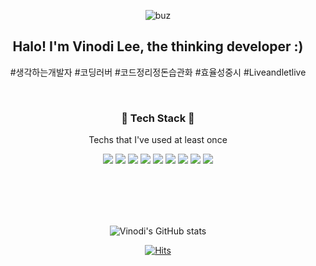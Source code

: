 
<div align=center>
  
![buz](https://user-images.githubusercontent.com/83273272/229450868-b03cf6f3-bfd4-4ee6-8be0-c0c5d8314df5.jpg)

  ## Halo! I'm Vinodi Lee, the thinking developer :)
  <p>#생각하는개발자 #코딩러버 #코드정리정돈습관화 #효율성중시 #Liveandletlive</p>
  </br>

  ### 🐣 Tech Stack 🐣
  <p>Techs that I've used at least once</p>
  <img src="https://img.shields.io/badge/React-61DAFB?style=flat-square&logo=React&logoColor=white"/>
  <img src="https://img.shields.io/badge/JavaScript-F7DF1E?style=flat-square&logo=JavaScript&logoColor=white"/>
  <img src="https://img.shields.io/badge/Java-007396?style=flat-square&logo=Java&logoColor=white"/>
  <img src="https://img.shields.io/badge/Spring-00A95C?style=flat-square&logo=Spring&logoColor=white"/>
  <img src="https://img.shields.io/badge/SpringBoot-00B265?style=flat-square&logo=Spring Boot&logoColor=white"/>
  <img src="https://img.shields.io/badge/MySQL-4479A1?style=flat-square&logo=MySQL&logoColor=white"/>
  <img src="https://img.shields.io/badge/C-A8B9CC?style=flat-square&logo=C&logoColor=white"/>
  <img src="https://img.shields.io/badge/HTML-E34F26?style=flat-square&logo=HTML5&logoColor=white"/>
  <img src="https://img.shields.io/badge/CSS3-1572B6?style=flat-square&logo=CSS3&logoColor=white"/>

  <br></br>
  <br></br>  

  ![Vinodi's GitHub stats](https://github-readme-stats.vercel.app/api?username=skLee-HGU&show_icons=true&theme=vue-dark)
  </br>
  
  [![Hits](https://hits.seeyoufarm.com/api/count/incr/badge.svg?url=https%3A%2F%2Fgithub.com%2FskLee-HGU&count_bg=%23949494&title_bg=%23949494&icon=bilibili.svg&icon_color=%23FFFFFF&title=hits&edge_flat=false)](https://hits.seeyoufarm.com)
</div>
